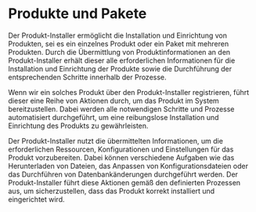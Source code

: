 # Produkte und Pakete

Der Produkt-Installer ermöglicht die Installation und Einrichtung von Produkten, sei es ein einzelnes Produkt oder ein Paket mit mehreren Produkten. Durch die Übermittlung von Produktinformationen an den Produkt-Installer erhält dieser alle erforderlichen Informationen für die Installation und Einrichtung der Produkte sowie die Durchführung der entsprechenden Schritte innerhalb der Prozesse.

Wenn wir ein solches Produkt über den Produkt-Installer registrieren, führt dieser eine Reihe von Aktionen durch, um das Produkt im System bereitzustellen. Dabei werden alle notwendigen Schritte und Prozesse automatisiert durchgeführt, um eine reibungslose Installation und Einrichtung des Produkts zu gewährleisten.

Der Produkt-Installer nutzt die übermittelten Informationen, um die erforderlichen Ressourcen, Konfigurationen und Einstellungen für das Produkt vorzubereiten. Dabei können verschiedene Aufgaben wie das Herunterladen von Dateien, das Anpassen von Konfigurationsdateien oder das Durchführen von Datenbankänderungen durchgeführt werden. Der Produkt-Installer führt diese Aktionen gemäß den definierten Prozessen aus, um sicherzustellen, dass das Produkt korrekt installiert und eingerichtet wird.
